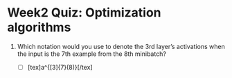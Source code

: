 # Week2 Quiz: Optimization algorithms

1. Which notation would you use to denote the 3rd layer’s activations when the input is the 7th example from the 8th minibatch?
   - [ ] [tex]a^{[3]\{7\}(8)}[/tex]

